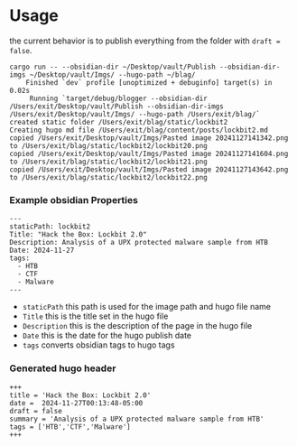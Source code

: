

# Usage

the current behavior is to publish everything from the folder with `draft = false`.

```
cargo run -- --obsidian-dir ~/Desktop/vault/Publish --obsidian-dir-imgs ~/Desktop/vault/Imgs/ --hugo-path ~/blag/
    Finished `dev` profile [unoptimized + debuginfo] target(s) in 0.02s
     Running `target/debug/blogger --obsidian-dir /Users/exit/Desktop/vault/Publish --obsidian-dir-imgs /Users/exit/Desktop/vault/Imgs/ --hugo-path /Users/exit/blag/`
created static folder /Users/exit/blag/static/lockbit2
Creating hugo md file /Users/exit/blag/content/posts/lockbit2.md
copied /Users/exit/Desktop/vault/Imgs/Pasted image 20241127141342.png to /Users/exit/blag/static/lockbit2/lockbit20.png
copied /Users/exit/Desktop/vault/Imgs/Pasted image 20241127141604.png to /Users/exit/blag/static/lockbit2/lockbit21.png
copied /Users/exit/Desktop/vault/Imgs/Pasted image 20241127143642.png to /Users/exit/blag/static/lockbit2/lockbit22.png
```

### Example obsidian Properties

```
---
staticPath: lockbit2
Title: "Hack the Box: Lockbit 2.0"
Description: Analysis of a UPX protected malware sample from HTB
Date: 2024-11-27
tags:
  - HTB
  - CTF
  - Malware
---
```

- `staticPath` this path is used for the image path and hugo file name
- `Title` this is the title set in the hugo file
- `Description` this is the description of the page in the hugo file
- `Date` this is the date for the hugo publish date
- `tags` converts obsidian tags to hugo tags


### Generated hugo header

```
+++
title = 'Hack the Box: Lockbit 2.0'
date =  2024-11-27T00:13:48-05:00
draft = false
summary = 'Analysis of a UPX protected malware sample from HTB'
tags = ['HTB','CTF','Malware']
+++
```
